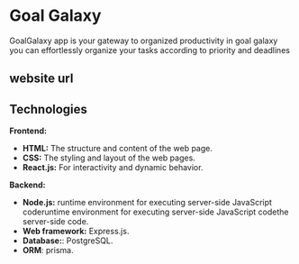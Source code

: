 # Goal Galaxy
GoalGalaxy app is your gateway to organized productivity in goal galaxy you can effortlessly organize your tasks according to priority and deadlines

## website url


## Technologies
**Frontend:**

* **HTML:** The structure and content of the web page.
* **CSS:** The styling and layout of the web pages.
* **React.js:** For interactivity and dynamic behavior.

**Backend:**

* **Node.js:** runtime environment for executing server-side JavaScript coderuntime environment for executing server-side JavaScript codethe server-side code.
* **Web framework:** Express.js.
* **Database:**: PostgreSQL.
* **ORM**: prisma. 

